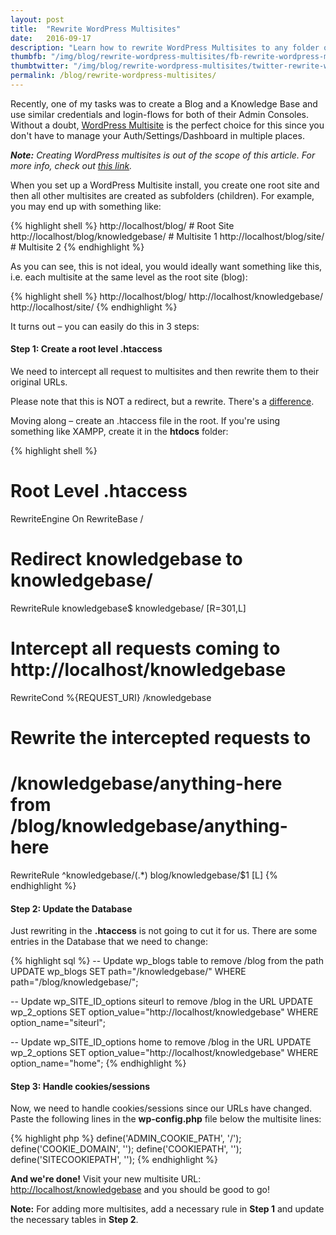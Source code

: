 ```yaml
---
layout: post
title:  "Rewrite WordPress Multisites"
date:   2016-09-17
description: "Learn how to rewrite WordPress Multisites to any folder on your server."
thumbfb: "/img/blog/rewrite-wordpress-multisites/fb-rewrite-wordpress-multisites.jpg"
thumbtwitter: "/img/blog/rewrite-wordpress-multisites/twitter-rewrite-wordpress-multisites.jpg"
permalink: /blog/rewrite-wordpress-multisites/
---
```


Recently, one of my tasks was to create a Blog and a Knowledge Base and use similar credentials and login-flows for both of their Admin Consoles. Without a doubt, [WordPress Multisite][wordpress-multisite] is the perfect choice for this since you don't have to manage your Auth/Settings/Dashboard in multiple places.

<i><b>Note:</b> Creating WordPress multisites is out of the scope of this article. For more info, check out [this link][wordpress-multisite].</i>

When you set up a WordPress Multisite install, you create one root site and then all other multisites are created as subfolders (children). For example, you may end up with something like:

{% highlight shell %}
http://localhost/blog/ # Root Site
http://localhost/blog/knowledgebase/ # Multisite 1
http://localhost/blog/site/ # Multisite 2
{% endhighlight %}

As you can see, this is not ideal, you would ideally want something like this, i.e. each multisite at the same level as the root site (blog):

{% highlight shell %}
http://localhost/blog/
http://localhost/knowledgebase/
http://localhost/site/
{% endhighlight %}

It turns out – you can easily do this in 3 steps:

#### Step 1: Create a root level .htaccess

We need to intercept all request to multisites and then rewrite them to their original URLs.

Please note that this is NOT a redirect, but a rewrite. There's a [difference][rewrite-redirect].

Moving along – create an .htaccess file in the root. If you're using something like XAMPP, create it in the <b>htdocs</b> folder:

{% highlight shell %}
# Root Level .htaccess

RewriteEngine On
RewriteBase /

# Redirect knowledgebase to knowledgebase/
RewriteRule knowledgebase$ knowledgebase/ [R=301,L]

# Intercept all requests coming to http://localhost/knowledgebase
RewriteCond %{REQUEST_URI} /knowledgebase

# Rewrite the intercepted requests to
# /knowledgebase/anything-here from /blog/knowledgebase/anything-here
RewriteRule ^knowledgebase/(.*) blog/knowledgebase/$1 [L]
{% endhighlight %}

#### Step 2: Update the Database

Just rewriting in the <b>.htaccess</b> is not going to cut it for us. There are some entries in the Database that we need to change:

{% highlight sql %}
-- Update wp_blogs table to remove /blog from the path
UPDATE wp_blogs SET path="/knowledgebase/" WHERE path="/blog/knowledgebase/";

-- Update wp_SITE_ID_options siteurl to remove /blog in the URL
UPDATE wp_2_options SET option_value="http://localhost/knowledgebase" WHERE option_name="siteurl";

-- Update wp_SITE_ID_options home to remove /blog in the URL
UPDATE wp_2_options SET option_value="http://localhost/knowledgebase" WHERE option_name="home";
{% endhighlight %}

#### Step 3: Handle cookies/sessions

Now, we need to handle cookies/sessions since our URLs have changed. Paste the following lines in the <b>wp-config.php</b> file below the multisite lines:

{% highlight php %}
define('ADMIN_COOKIE_PATH', '/');
define('COOKIE_DOMAIN', '');
define('COOKIEPATH', '');
define('SITECOOKIEPATH', '');
{% endhighlight %}

<b>And we're done!</b> Visit your new multisite URL: [http://localhost/knowledgebase]() and you should be good to go!

<b>Note:</b> For adding more multisites, add a necessary rule in <b>Step 1</b> and update the necessary tables in <b>Step 2</b>.

[wordpress-multisite]: https://codex.wordpress.org/Create_A_Network
[rewrite-redirect]: http://weblogs.asp.net/owscott/rewrite-vs-redirect-what-s-the-difference

